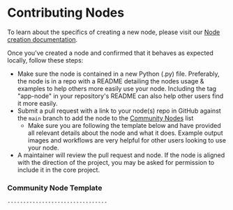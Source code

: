 # Contributing Nodes

To learn about the specifics of creating a new node, please visit our [Node creation documentation](../contributing/INVOCATIONS.md). 

Once you’ve created a node and confirmed that it behaves as expected locally, follow these steps: 

- Make sure the node is contained in a new Python (.py) file. Preferably, the node is in a repo with a README detailing the nodes usage & examples to help others more easily use your node. Including the tag "app-node" in your repository's README can also help other users find it more easily. 
- Submit a pull request with a link to your node(s) repo in GitHub against the `main` branch to add the node to the [Community Nodes](communityNodes.md) list
    - Make sure you are following the template below and have provided all relevant details about the node and what it does. Example output images and workflows are very helpful for other users looking to use your node.
- A maintainer will review the pull request and node. If the node is aligned with the direction of the project, you may be asked for permission to include it in the core project.

### Community Node Template

```markdown
--------------------------------

```
